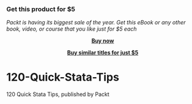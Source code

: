 
### Get this product for $5

<i>Packt is having its biggest sale of the year. Get this eBook or any other book, video, or course that you like just for $5 each</i>


<b><p align='center'>[Buy now](https://packt.link/9781803243078)</p></b>


<b><p align='center'>[Buy similar titles for just $5](https://subscription.packtpub.com/search)</p></b>


# 120-Quick-Stata-Tips
120 Quick Stata Tips, published by Packt

